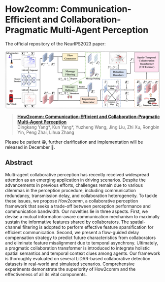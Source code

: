 # How2comm: Communication-Efficient and Collaboration-Pragmatic Multi-Agent Perception

The official repository of the NeurIPS2023 paper:

![teaser](image.png)

> [**How2comm: Communication-Efficient and Collaboration-Pragmatic Multi-Agent Perception**](https://github.com/ydk122024/How2comm)        
>  Dingkang Yang\*, Kun Yang\*, Yuzheng Wang, Jing Liu, Zhi Xu, Rongbin Yin, Peng Zhai, Lihua Zhang <br>

Please be patient  :grin:, further clarification and implementation will be released in December :smiling_face_with_three_hearts:.

## Abstract

Multi-agent collaborative perception has recently received widespread attention as an emerging application in driving scenarios. Despite the advancements in previous efforts, challenges remain due to various dilemmas in the perception procedure, including communication redundancy, transmission delay, and collaboration heterogeneity. To tackle these issues, we propose *How2comm*, a collaborative perception framework that seeks a trade-off between perception performance and communication bandwidth. Our novelties lie in three aspects. First, we devise a mutual information-aware communication mechanism to maximally sustain the informative features shared by collaborators. The spatial-channel filtering is adopted to perform effective feature sparsification for efficient communication. Second, we present a flow-guided delay compensation strategy to predict future characteristics from collaborators and eliminate feature misalignment due to temporal asynchrony. Ultimately, a pragmatic collaboration transformer is introduced to integrate holistic spatial semantics and temporal context clues among agents.
Our framework is thoroughly evaluated on several LiDAR-based collaborative detection datasets in real-world and simulated scenarios. Comprehensive experiments demonstrate the superiority of How2comm and the effectiveness of all its vital components.
